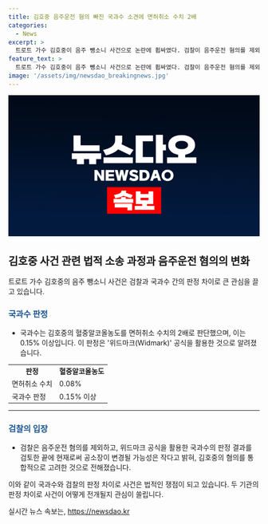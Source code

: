 ```yaml
---
title: 김호중 음주운전 혐의 빠진 국과수 소견에 면허취소 수치 2배
categories:
  - News
excerpt: >
  트로트 가수 김호중이 음주 뺑소니 사건으로 논란에 휩싸였다. 검찰이 음주운전 혐의를 제외했지만, 국과수의 소견에 따르면 사고 당시 혈중알코올농도가 면허취소 수치의 2배로 확인되어 수사가 계속되고 있음. 경찰은 음주운전 혐의를 인정했지만, 검찰은 위드마크 공식을 활용해 유죄를 입증하기 어렵다는 판단으로 음주운전 혐의를 제외했다. 현재 공소장 변경 가능성은 작으며, 음주 운전 혐의가 있는 것으로 보던 경찰 내부에선 아쉬움이 크다는 것이 알려졌다.
feature_text: >
  트로트 가수 김호중이 음주 뺑소니 사건으로 논란에 휩싸였다. 검찰이 음주운전 혐의를 제외했지만, 국과수의 소견에 따르면 사고 당시 혈중알코올농도가 면허취소 수치의 2배로 확인되어 수사가 계속되고 있음. 경찰은 음주운전 혐의를 인정했지만, 검찰은 위드마크 공식을 활용해 유죄를 입증하기 어렵다는 판단으로 음주운전 혐의를 제외했다. 현재 공소장 변경 가능성은 작으며, 음주 운전 혐의가 있는 것으로 보던 경찰 내부에선 아쉬움이 크다는 것이 알려졌다.
image: '/assets/img/newsdao_breakingnews.jpg'
---
```


<p><img src="/assets/img/newsdao_breakingnews.jpg" alt="implanttips 속보" /></p>

<h2 data-ke-size="size26">김호중 사건 관련 법적 소송 과정과 음주운전 혐의의 변화</h2>

<p data-ke-size="size16">트로트 가수 김호중의 음주 뺑소니 사건은 검찰과 국과수 간의 판정 차이로 큰 관심을 끌고 있습니다.</p>

<h3><b><span style="color: #1a5490;">국과수 판정</span></b></h3>

<ul>
    <li>국과수는 김호중의 혈중알코올농도를 면허취소 수치의 2배로 판단했으며, 이는 0.15% 이상입니다. 이 판정은 '위드마크(Widmark)' 공식을 활용한 것으로 알려졌습니다.</li>
</ul>

<table>
    <tbody>
        <tr>
            <td style="text-align: center; height: 17px;"><b>판정</b></td>
            <td style="text-align: center; height: 17px;"><b>혈중알코올농도</b></td>
        </tr>
        <tr>
            <td>면허취소 수치</td>
            <td>0.08%</td>
        </tr>
        <tr>
            <td>국과수 판정</td>
            <td>0.15% 이상</td>
        </tr>
    </tbody>
</table>

<hr>

<h3><b><span style="color: #1a5490;">검찰의 입장</span></b></h3>

<ul>
    <li>검찰은 음주운전 혐의를 제외하고, 위드마크 공식을 활용한 국과수의 판정 결과를 검토한 끝에 현재로써 공소장이 변경될 가능성은 작다고 밝혀, 김호중의 혐의를 통합적으로 고려한 것으로 전해졌습니다.</li>
</ul>

<p data-ke-size="size16">이와 같이 국과수와 검찰의 판정 차이로 사건은 법적인 쟁점이 되고 있습니다. 두 기관의 판정 차이로 사건이 어떻게 전개될지 관심이 쏠립니다.</p>
실시간 뉴스 속보는, <a href="https://newsdao.kr" rel="dofollow">https://newsdao.kr</a>


